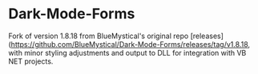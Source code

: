 # Dark-Mode-Forms

Fork of version 1.8.18 from BlueMystical's original repo [releases](https://github.com/BlueMystical/Dark-Mode-Forms/releases/tag/v1.8.18, with minor styling adjustments and output to DLL for integration with VB NET projects.